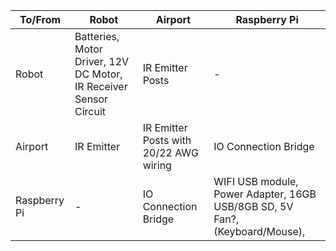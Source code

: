 To/From | Robot | Airport | Raspberry Pi
--|-------|---------|-------------
Robot | Batteries, Motor Driver, 12V DC Motor, IR  Receiver Sensor Circuit | IR Emitter Posts | -
Airport | IR Emitter | IR Emitter Posts with 20/22 AWG wiring | IO Connection Bridge
Raspberry Pi | - | IO Connection Bridge | WIFI USB module, Power Adapter, 16GB USB/8GB SD, 5V Fan?, (Keyboard/Mouse), 